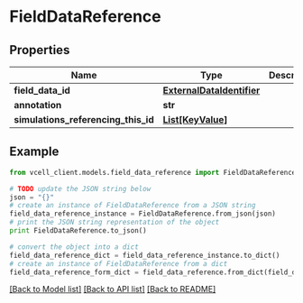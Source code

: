 # FieldDataReference


## Properties
Name | Type | Description | Notes
------------ | ------------- | ------------- | -------------
**field_data_id** | [**ExternalDataIdentifier**](ExternalDataIdentifier.md) |  | [optional] 
**annotation** | **str** |  | [optional] 
**simulations_referencing_this_id** | [**List[KeyValue]**](KeyValue.md) |  | [optional] 

## Example

```python
from vcell_client.models.field_data_reference import FieldDataReference

# TODO update the JSON string below
json = "{}"
# create an instance of FieldDataReference from a JSON string
field_data_reference_instance = FieldDataReference.from_json(json)
# print the JSON string representation of the object
print FieldDataReference.to_json()

# convert the object into a dict
field_data_reference_dict = field_data_reference_instance.to_dict()
# create an instance of FieldDataReference from a dict
field_data_reference_form_dict = field_data_reference.from_dict(field_data_reference_dict)
```
[[Back to Model list]](../README.md#documentation-for-models) [[Back to API list]](../README.md#documentation-for-api-endpoints) [[Back to README]](../README.md)


